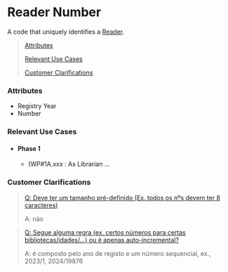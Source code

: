 # Reader Number

A code that uniquely identifies a [Reader](../Aggregates/Reader.md).

> [Attributes](#attributes)
>
> [Relevant Use Cases](#Relevant-Use-Cases)
>
> [Customer Clarifications](#Customer-Clarifications)

### Attributes
- Registry Year
- Number


### Relevant Use Cases
- #### Phase 1
    - (WP#1A.xxx : As Librarian ...

### Customer Clarifications

>[Q: Deve ter um tamanho pré-definido (Ex. todos os nºs devem ter 8 caracteres)](https://moodle.isep.ipp.pt/mod/forum/discuss.php?d=28876#p36472)
>
>A: não

>[Q: Segue alguma regra (ex. certos números para certas bibliotecas/idades/…) ou é apenas auto-incremental? ](https://moodle.isep.ipp.pt/mod/forum/discuss.php?d=28876#p36472)
>
>A: é composto pelo ano de registo e um número sequencial, ex., 2023/1, 2024/19876
